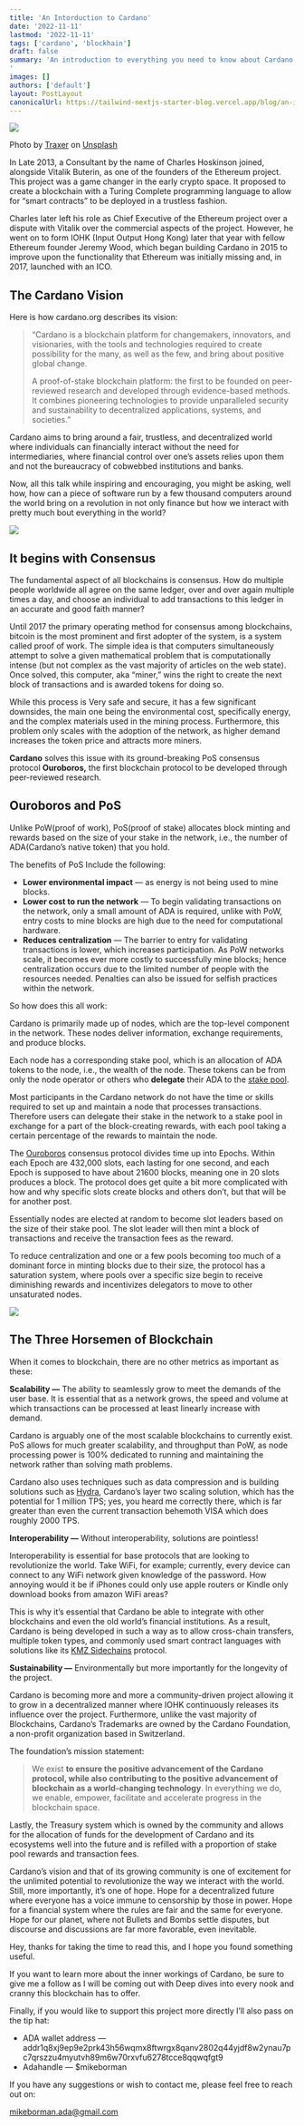 ```yaml
---
title: 'An Intorduction to Cardano'
date: '2022-11-11'
lastmod: '2022-11-11'
tags: ['cardano', 'blockhain']
draft: false
summary: 'An introduction to everything you need to know about Cardano
'
images: []
authors: ['default']
layout: PostLayout
canonicalUrl: https://tailwind-nextjs-starter-blog.vercel.app/blog/an-introduction-to-cardano
---
```


![](https://miro.medium.com/max/875/0*E2CP9O-_Fy3hQ9zy)

Photo by [Traxer](https://unsplash.com/@traxer?utm_source=medium&utm_medium=referral) on [Unsplash](https://unsplash.com/?utm_source=medium&utm_medium=referral)

In Late 2013, a Consultant by the name of Charles Hoskinson joined, alongside Vitalik Buterin, as one of the founders of the Ethereum project. This project was a game changer in the early crypto space. It proposed to create a blockchain with a Turing Complete programming language to allow for “smart contracts” to be deployed in a trustless fashion.

Charles later left his role as Chief Executive of the Ethereum project over a dispute with Vitalik over the commercial aspects of the project. However, he went on to form IOHK (Input Output Hong Kong) later that year with fellow Ethereum founder Jeremy Wood, which began building Cardano in 2015 to improve upon the functionality that Ethereum was initially missing and, in 2017, launched with an ICO.

## The Cardano Vision

Here is how cardano.org describes its vision:

> “Cardano is a blockchain platform for changemakers, innovators, and visionaries, with the tools and technologies required to create possibility for the many, as well as the few, and bring about positive global change.
>
> A proof-of-stake blockchain platform: the first to be founded on peer-reviewed research and developed through evidence-based methods. It combines pioneering technologies to provide unparalleled security and sustainability to decentralized applications, systems, and societies.”

Cardano aims to bring around a fair, trustless, and decentralized world where individuals can financially interact without the need for intermediaries, where financial control over one’s assets relies upon them and not the bureaucracy of cobwebbed institutions and banks.

Now, all this talk while inspiring and encouraging, you might be asking, well how, how can a piece of software run by a few thousand computers around the world bring on a revolution in not only finance but how we interact with pretty much bout everything in the world?

![](https://miro.medium.com/max/875/0*sls-36pXi4bwYqx1.jpg)

## It begins with Consensus

The fundamental aspect of all blockchains is consensus. How do multiple people worldwide all agree on the same ledger, over and over again multiple times a day, and choose an individual to add transactions to this ledger in an accurate and good faith manner?

Until 2017 the primary operating method for consensus among blockchains, bitcoin is the most prominent and first adopter of the system, is a system called proof of work. The simple idea is that computers simultaneously attempt to solve a given mathematical problem that is computationally intense (but not complex as the vast majority of articles on the web state). Once solved, this computer, aka “miner,” wins the right to create the next block of transactions and is awarded tokens for doing so.

While this process is Very safe and secure, it has a few significant downsides, the main one being the environmental cost, specifically energy, and the complex materials used in the mining process. Furthermore, this problem only scales with the adoption of the network, as higher demand increases the token price and attracts more miners.

**Cardano** solves this issue with its ground-breaking PoS consensus protocol **Ouroboros,** the first blockchain protocol to be developed through peer-reviewed research.

## Ouroboros and PoS

Unlike PoW(proof of work), PoS(proof of stake) allocates block minting and rewards based on the size of your stake in the network, i.e., the number of ADA(Cardano’s native token) that you hold.

The benefits of PoS Include the following:

- **Lower environmental impact** — as energy is not being used to mine blocks.
- **Lower cost to run the network** — To begin validating transactions on the network, only a small amount of ADA is required, unlike with PoW, entry costs to mine blocks are high due to the need for computational hardware.
- **Reduces centralization** — The barrier to entry for validating transactions is lower, which increases participation. As PoW networks scale, it becomes ever more costly to successfully mine blocks; hence centralization occurs due to the limited number of people with the resources needed. Penalties can also be issued for selfish practices within the network.

So how does this all work:

Cardano is primarily made up of nodes, which are the top-level component in the network. These nodes deliver information, exchange requirements, and produce blocks.

Each node has a corresponding stake pool, which is an allocation of ADA tokens to the node, i.e., the wealth of the node. These tokens can be from only the node operator or others who **delegate** their ADA to the [stake pool](https://adapools.org/).

Most participants in the Cardano network do not have the time or skills required to set up and maintain a node that processes transactions. Therefore users can delegate their stake in the network to a stake pool in exchange for a part of the block-creating rewards, with each pool taking a certain percentage of the rewards to maintain the node.

The [Ouroboros](https://cardano.org/ouroboros/) consensus protocol divides time up into Epochs. Within each Epoch are 432,000 slots, each lasting for one second, and each Epoch is supposed to have about 21600 blocks, meaning one in 20 slots produces a block. The protocol does get quite a bit more complicated with how and why specific slots create blocks and others don’t, but that will be for another post.

Essentially nodes are elected at random to become slot leaders based on the size of their stake pool. The slot leader will then mint a block of transactions and receive the transaction fees as the reward.

To reduce centralization and one or a few pools becoming too much of a dominant force in minting blocks due to their size, the protocol has a saturation system, where pools over a specific size begin to receive diminishing rewards and incentivizes delegators to move to other unsaturated nodes.

![](https://miro.medium.com/max/875/0*z9VsBtH-G1ZoznG2.jpg)

## The Three Horsemen of Blockchain

When it comes to blockchain, there are no other metrics as important as these:

**Scalability —** The ability to seamlessly grow to meet the demands of the user base. It is essential that as a network grows, the speed and volume at which transactions can be processed at least linearly increase with demand.

Cardano is arguably one of the most scalable blockchains to currently exist. PoS allows for much greater scalability, and throughput than PoW, as node processing power is 100% dedicated to running and maintaining the network rather than solving math problems.

Cardano also uses techniques such as data compression and is building solutions such as [Hydra](https://iohk.io/en/research/library/papers/hydra-fast-isomorphic-state-channels/), Cardano’s layer two scaling solution, which has the potential for 1 million TPS; yes, you heard me correctly there, which is far greater than even the current transaction behemoth VISA which does roughly 2000 TPS.

**Interoperability —** Without interoperability, solutions are pointless!

Interoperability is essential for base protocols that are looking to revolutionize the world. Take WiFi, for example; currently, every device can connect to any WiFi network given knowledge of the password. How annoying would it be if iPhones could only use apple routers or Kindle only download books from amazon WiFi areas?

This is why it’s essential that Cardano be able to integrate with other blockchains and even the old world’s financial institutions. As a result, Cardano is being developed in such a way as to allow cross-chain transfers, multiple token types, and commonly used smart contract languages with solutions like its [KMZ Sidechains](https://why.cardano.org/en/introduction/sidechains/) protocol.

**Sustainability —** Environmentally but more importantly for the longevity of the project.

Cardano is becoming more and more a community-driven project allowing it to grow in a decentralized manner where IOHK continuously releases its influence over the project. Furthermore, unlike the vast majority of Blockchains, Cardano’s Trademarks are owned by the Cardano Foundation, a non-profit organization based in Switzerland.

The foundation’s mission statement:

> We exist **to ensure the positive advancement of the Cardano protocol, while also contributing to the positive advancement of blockchain as a world-changing technology**. In everything we do, we enable, empower, facilitate and accelerate progress in the blockchain space.

Lastly, the Treasury system which is owned by the community and allows for the allocation of funds for the development of Cardano and its ecosystems well into the future and is refilled with a proportion of stake pool rewards and transaction fees.

Cardano’s vision and that of its growing community is one of excitement for the unlimited potential to revolutionize the way we interact with the world. Still, more importantly, it’s one of hope. Hope for a decentralized future where everyone has a voice immune to censorship by those in power. Hope for a financial system where the rules are fair and the same for everyone. Hope for our planet, where not Bullets and Bombs settle disputes, but discourse and discussions are far more favorable, even inevitable.

Hey, thanks for taking the time to read this, and I hope you found something useful.

If you want to learn more about the inner workings of Cardano, be sure to give me a follow as I will be coming out with Deep dives into every nook and cranny this blockchain has to offer.

Finally, if you would like to support this project more directly I’ll also pass on the tip hat:

- ADA wallet address — addr1q8xj9ep9e2prk43h56wqmx8ftwrgx8qanv2802q44yjdf8w2ynau7pc7qrszzu4myutvh89m6w70rxvfu6278tcce8qqwqfgt9
- Adahandle — $mikeborman

If you have any suggestions or wish to contact me, please feel free to reach out on:

mikeborman.ada@gmail.com
